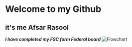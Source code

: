 # Welcome to my Github 
## it's me Afsar Rasool
***I have completed my FSC form Federal board***
![Flowchart](https://myoctocat.com/assets/images/base-octocat.svg)
